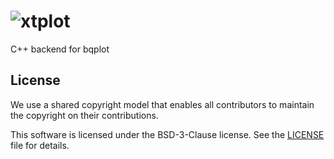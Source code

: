 # ![xtplot](http://quantstack.net/assets/images/xplot.svg)

C++ backend for bqplot

## License

We use a shared copyright model that enables all contributors to maintain the
copyright on their contributions.

This software is licensed under the BSD-3-Clause license. See the [LICENSE](LICENSE) file for details.

